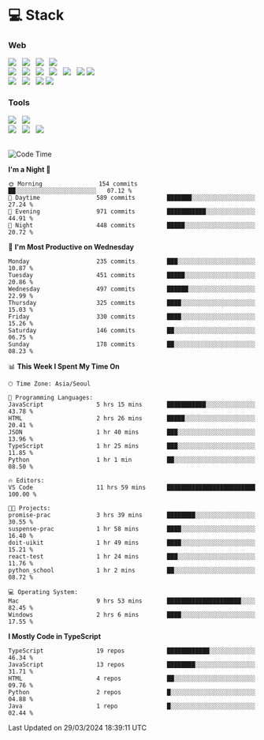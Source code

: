 <h1>💻 Stack</h1>
<div>
 <h3>Web</h3>
 <!-- badge : https://shields.io/ -->
 <!-- icon : https://simpleicons.org/?q=Get -->
 <img src="https://img.shields.io/badge/HTML5-e74c3c?style=flat-square&logo=HTML5&logoColor=white"/> &nbsp 
 <img src="https://img.shields.io/badge/CSS3-0A84FF?style=flat-square&logo=CSS3&logoColor=white"/> &nbsp 
 <img src="https://img.shields.io/badge/JavaScript-FFCD11?style=flat-square&logo=JavaScript&logoColor=white"/> &nbsp 
 <img src="https://img.shields.io/badge/TypeScript-3075C0?style=flat-square&logo=TypeScript&logoColor=white"/>
 <br/>
 <img src="https://img.shields.io/badge/Next-000000?style=flat-square&logo=nextdotjs&logoColor=white"/> &nbsp 
 <img src="https://img.shields.io/badge/React-00BCF6?style=flat-square&logo=React&logoColor=white"/> &nbsp 
 <img src="https://img.shields.io/badge/Redux-764ABC?style=flat-square&logo=Redux&logoColor=white"/> &nbsp
 <img src="https://img.shields.io/badge/Recoil-3578E5?style=flat-square&logo=recoil&logoColor=white"/> &nbsp
 <img src="https://img.shields.io/badge/React-Query-FF4154?style=flat-square&logo=reactquery&logoColor=white"/> &nbsp 
 <img src="https://img.shields.io/badge/styled%2Dcomponents-DB7093?style=flat-square&logo=styled%2Dcomponents&logoColor=white"/>
 <img src="https://img.shields.io/badge/CSS Modules-000000?style=flat-square&logo=CSS Modules&logoColor=white"/> &nbsp 
 <br/>
 <img src="https://img.shields.io/badge/Node-339933?style=flat-square&logo=Node.js&logoColor=white"/> &nbsp 
 <img src="https://img.shields.io/badge/Express-000000?style=flat-square&logo=Express&logoColor=white"/> &nbsp 
 <img src="https://img.shields.io/badge/MongoDB-47A248?style=flat-square&logo=MongoDB&logoColor=white"/>
 <img src="https://img.shields.io/badge/MariaDB-003545?style=flat-square&logo=mariadb&logoColor=white"/>
 
 <h3>Tools</h3>
 <img src="https://img.shields.io/badge/Visual Studio Code-007ACC?style=flat-square&logo=Visual Studio Code&logoColor=white"/> &nbsp 
 <img src="https://img.shields.io/badge/Postman-FF6C37?style=flat-square&logo=Postman&logoColor=white"/> &nbsp
 <br>
 <img src="https://img.shields.io/badge/Adobe Photoshop-31A8FF?style=flat-square&logo=Adobe Photoshop&logoColor=white"/> &nbsp 
 <img src="https://img.shields.io/badge/Adobe Illustrator-FF9A00?style=flat-square&logo=Adobe Illustrator&logoColor=white"/> &nbsp 
 <img src="https://img.shields.io/badge/Figma-F24E1E?style=flat-square&logo=Figma&logoColor=white"/> &nbsp
</div>

<br>

<!--START_SECTION:waka-->
![Code Time](http://img.shields.io/badge/Code%20Time-988%20hrs%2050%20mins-blue)

**I'm a Night 🦉** 

```text
🌞 Morning                154 commits         ██░░░░░░░░░░░░░░░░░░░░░░░   07.12 % 
🌆 Daytime                589 commits         ███████░░░░░░░░░░░░░░░░░░   27.24 % 
🌃 Evening                971 commits         ███████████░░░░░░░░░░░░░░   44.91 % 
🌙 Night                  448 commits         █████░░░░░░░░░░░░░░░░░░░░   20.72 % 
```
📅 **I'm Most Productive on Wednesday** 

```text
Monday                   235 commits         ███░░░░░░░░░░░░░░░░░░░░░░   10.87 % 
Tuesday                  451 commits         █████░░░░░░░░░░░░░░░░░░░░   20.86 % 
Wednesday                497 commits         ██████░░░░░░░░░░░░░░░░░░░   22.99 % 
Thursday                 325 commits         ████░░░░░░░░░░░░░░░░░░░░░   15.03 % 
Friday                   330 commits         ████░░░░░░░░░░░░░░░░░░░░░   15.26 % 
Saturday                 146 commits         ██░░░░░░░░░░░░░░░░░░░░░░░   06.75 % 
Sunday                   178 commits         ██░░░░░░░░░░░░░░░░░░░░░░░   08.23 % 
```


📊 **This Week I Spent My Time On** 

```text
🕑︎ Time Zone: Asia/Seoul

💬 Programming Languages: 
JavaScript               5 hrs 15 mins       ███████████░░░░░░░░░░░░░░   43.78 % 
HTML                     2 hrs 26 mins       █████░░░░░░░░░░░░░░░░░░░░   20.41 % 
JSON                     1 hr 40 mins        ███░░░░░░░░░░░░░░░░░░░░░░   13.96 % 
TypeScript               1 hr 25 mins        ███░░░░░░░░░░░░░░░░░░░░░░   11.85 % 
Python                   1 hr 1 min          ██░░░░░░░░░░░░░░░░░░░░░░░   08.50 % 

🔥 Editors: 
VS Code                  11 hrs 59 mins      █████████████████████████   100.00 % 

🐱‍💻 Projects: 
promise-prac             3 hrs 39 mins       ████████░░░░░░░░░░░░░░░░░   30.55 % 
suspense-prac            1 hr 58 mins        ████░░░░░░░░░░░░░░░░░░░░░   16.40 % 
doit-uikit               1 hr 49 mins        ████░░░░░░░░░░░░░░░░░░░░░   15.21 % 
react-test               1 hr 24 mins        ███░░░░░░░░░░░░░░░░░░░░░░   11.76 % 
python_school            1 hr 2 mins         ██░░░░░░░░░░░░░░░░░░░░░░░   08.72 % 

💻 Operating System: 
Mac                      9 hrs 53 mins       █████████████████████░░░░   82.45 % 
Windows                  2 hrs 6 mins        ████░░░░░░░░░░░░░░░░░░░░░   17.55 % 
```

**I Mostly Code in TypeScript** 

```text
TypeScript               19 repos            ████████████░░░░░░░░░░░░░   46.34 % 
JavaScript               13 repos            ████████░░░░░░░░░░░░░░░░░   31.71 % 
HTML                     4 repos             ██░░░░░░░░░░░░░░░░░░░░░░░   09.76 % 
Python                   2 repos             █░░░░░░░░░░░░░░░░░░░░░░░░   04.88 % 
Java                     1 repo              █░░░░░░░░░░░░░░░░░░░░░░░░   02.44 % 
```




 Last Updated on 29/03/2024 18:39:11 UTC
<!--END_SECTION:waka-->

